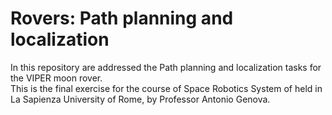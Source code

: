 # Rovers: Path planning and localization  

In this repository are addressed the Path planning and localization tasks for the VIPER moon rover.  
This is the final exercise for the course of Space Robotics System of held in La Sapienza University of Rome, by Professor Antonio Genova.
